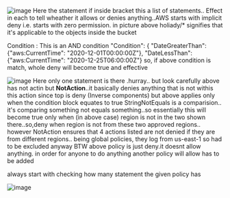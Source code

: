 ![image](https://user-images.githubusercontent.com/24499265/128815003-f831333b-3362-4799-9406-98a7ffeadee2.png)
Here the statement if inside bracket this a list of statements.. Effect in each to tell wheather it allows or denies anything..AWS starts with implicit deny
i.e. starts with zero permission.
in picture above holiady/* signifies that it's applicable to the objects inside the bucket

Condition : This is an AND condition "Condition": {
            "DateGreaterThan": {"aws:CurrentTime": "2020-12-01T00:00:00Z"},
            "DateLessThan": {"aws:CurrentTime": "2020-12-25T06:00:00Z"}
so, if above condition is match, whole deny will become true and effective

![image](https://user-images.githubusercontent.com/24499265/128816111-16d18ac9-9f11-4e95-8a63-b504feb49f16.png)
Here only one statement is there .hurray.. but look carefully
above has not actin but **NotAction**..it basically denies anything that is not withis this action since top is deny (Inverse components)
but above applies only when the condition block equates to true
StringNotEquals is a comparision.. it's  comparing something not equals something..so essentially this will become true only when (in above case) region is not in the two shown there..so,deny when region is not from these two approved regions.. however NotAction ensures that 4 actions listed are not denied if they are from different regions.. being global policies, they log from us-east-1 so had to be excluded anyway
BTW above policy is just deny.it doesnt allow anything. in order for anyone to do anything another policy will allow has to be added

always start with checking how many statement the given policy has

![image](https://user-images.githubusercontent.com/24499265/128817835-fd9dfc6c-de78-44bf-a136-c1f54ca78a5a.png)







